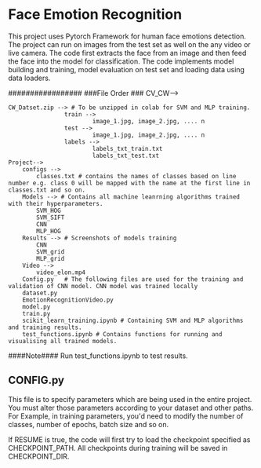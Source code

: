 # Face Emotion Recognition
This project uses Pytorch Framework for human face emotions detection. The project can run on images from the test set as well on the any video or live camera. 
The code first extracts the face from an image and then feed the face into the model for classification. 
The code implements model building and training, model evaluation on test set and loading data using data loaders.

#################
###File Order ###
CV_CW-->

	CW_Datset.zip --> # To be unzipped in colab for SVM and MLP training.
                	train -->
                    		image_1.jpg, image_2.jpg, .... n
                	test -->
                    		image_1.jpg, image_2.jpg, .... n
                	labels --> 
                    		labels_txt_train.txt
                    		labels_txt_test.txt
	Project-->
		configs -->
			classes.txt # contains the names of classes based on line number e.g. class 0 will be mapped with the name at the first line in classes.txt and so on.
		Models --> # Contains all machine leanrning algorithms trained with their hyperparameters.
			SVM_HOG
			SVM_SIFT
			CNN
			MLP_HOG
		Results --> # Screenshots of models training
			CNN
			SVM_grid
			MLP_grid
		Video --> 
			video_elon.mp4
		Config.py	# The following files are used for the training and validation of CNN model. CNN model was trained locally
		dataset.py
		EmotionRecognitionVideo.py
		model.py
		train.py
		scikit_learn_training.ipynb # Containing SVM and MLP algorithms and training results.
		test_functions.ipynb # Contains functions for running and visualising all trained models.
		

####Note####
Run test_functions.ipynb to test results.
			
## CONFIG.py
This file is to specify parameters which are being used in the entire project. 
You must alter those parameters according to your dataset and other paths. For Example, in training parameters, you'd need to modify the number of classes, number of epochs, batch size and so on.

If RESUME is true, the code will first try to load the checkpoint specified as CHECKPOINT_PATH. All checkpoints during training will be saved in CHECKPOINT_DIR.

